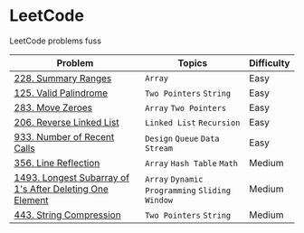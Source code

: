 # LeetCode

LeetCode problems fuss

| Problem | Topics | Difficulty |
| ------- | ------ | ---------- |
| [228. Summary Ranges](https://leetcode.com/problems/summary-ranges/) | `Array` | Easy |
| [125. Valid Palindrome](https://leetcode.com/problems/valid-palindrome/) | `Two Pointers` `String` | Easy |
| [283. Move Zeroes](https://leetcode.com/problems/move-zeroes/) | `Array` `Two Pointers` | Easy |
| [206. Reverse Linked List](https://leetcode.com/problems/reverse-linked-list/) | `Linked List` `Recursion` | Easy |
| [933. Number of Recent Calls](https://leetcode.com/problems/number-of-recent-calls/) | `Design` `Queue` `Data Stream` | Easy |
| [356. Line Reflection](https://github.com/doocs/leetcode/blob/main/solution/0300-0399/0356.Line%20Reflection/README_EN.md) | `Array` `Hash Table` `Math` | Medium |
| [1493. Longest Subarray of 1's After Deleting One Element](https://leetcode.com/problems/longest-subarray-of-1s-after-deleting-one-element/description/) | `Array` `Dynamic Programming` `Sliding Window` | Medium |
| [443. String Compression](https://leetcode.com/problems/string-compression/) | `Two Pointers` `String` | Medium |
